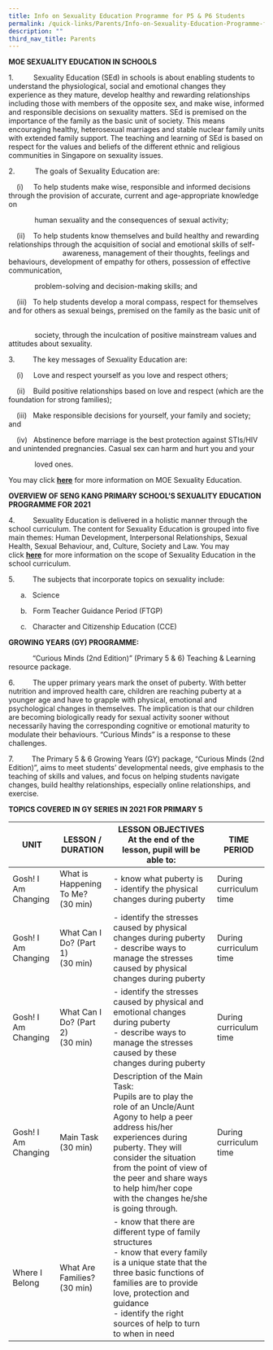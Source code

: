 ```yaml
---
title: Info on Sexuality Education Programme for P5 & P6 Students
permalink: /quick-links/Parents/Info-on-Sexuality-Education-Programme-for-P5-and-P6-Students
description: ""
third_nav_title: Parents
---
```

**MOE SEXUALITY EDUCATION IN SCHOOLS**

  

1.          Sexuality Education (SEd) in schools is about enabling students to understand the physiological, social and emotional changes they experience as they mature, develop healthy and rewarding relationships including those with members of the opposite sex, and make wise, informed and responsible decisions on sexuality matters. SEd is premised on the importance of the family as the basic unit of society. This means encouraging healthy, heterosexual marriages and stable nuclear family units with extended family support. The teaching and learning of SEd is based on respect for the values and beliefs of the different ethnic and religious communities in Singapore on sexuality issues.

  

2.          The goals of Sexuality Education are:

  

    (i)     To help students make wise, responsible and informed decisions through the provision of accurate, current and age-appropriate knowledge on      

             human sexuality and the consequences of sexual activity;

    (ii)    To help students know themselves and build healthy and rewarding relationships through the acquisition of social and emotional skills of self-                               awareness, management of their thoughts, feelings and behaviours, development of empathy for others, possession of effective communication,  

             problem-solving and decision-making skills; and  

    (iii)   To help students develop a moral compass, respect for themselves and for others as sexual beings, premised on the family as the basic unit of      

             society, through the inculcation of positive mainstream values and attitudes about sexuality.

  

3.         The key messages of Sexuality Education are:

  

    (i)     Love and respect yourself as you love and respect others;

    (ii)    Build positive relationships based on love and respect (which are the foundation for strong families);

    (iii)   Make responsible decisions for yourself, your family and society; and

    (iv)   Abstinence before marriage is the best protection against STIs/HIV and unintended pregnancies. Casual sex can harm and hurt you and your  

             loved ones.

  

You may click [**here**](https://www.moe.gov.sg/education/programmes/social-and-emotional-learning/sexuality-education) for more information on MOE Sexuality Education.

  

**OVERVIEW OF SENG KANG PRIMARY SCHOOL’S SEXUALITY EDUCATION PROGRAMME FOR 2021**

4.         Sexuality Education is delivered in a holistic manner through the school curriculum. The content for Sexuality Education is grouped into five main themes: Human Development, Interpersonal Relationships, Sexual Health, Sexual Behaviour, and, Culture, Society and Law. You may click [**here**](https://www.moe.gov.sg/education/programmes/social-and-emotional-learning/sexuality-education/scope-and-teaching-approach-of-sexuality-education-in-schools) for more information on the scope of Sexuality Education in the school curriculum.

  

5.         The subjects that incorporate topics on sexuality include:

  

      a.   Science

      b.   Form Teacher Guidance Period (FTGP)

      c.   Character and Citizenship Education (CCE)

  

**GROWING YEARS (GY) PROGRAMME:**

            “Curious Minds (2nd Edition)” (Primary 5 & 6) Teaching & Learning resource package.

  

6.         The upper primary years mark the onset of puberty. With better nutrition and improved health care, children are reaching puberty at a younger age and have to grapple with physical, emotional and psychological changes in themselves. The implication is that our children are becoming biologically ready for sexual activity sooner without necessarily having the corresponding cognitive or emotional maturity to modulate their behaviours. “Curious Minds” is a response to these challenges.

  

7.         The Primary 5 & 6 Growing Years (GY) package, “Curious Minds (2nd Edition)”, aims to meet students’ developmental needs, give emphasis to the teaching of skills and values, and focus on helping students navigate changes, build healthy relationships, especially online relationships, and exercise.

  

**TOPICS COVERED IN GY SERIES IN 2021 FOR PRIMARY 5**



| UNIT | LESSON / DURATION | LESSON OBJECTIVES  <BR>At the end of the lesson, pupil will be able to: | TIME PERIOD|
| -------- | -------- | -------- |-------- |
| Gosh! I Am Changing     | What is Happening To Me?  <BR>(30 min)     | -   know what puberty is<br> -   identify the physical changes during puberty     |During curriculum time
| Gosh! I Am Changing     | What Can I Do? (Part 1) <BR>(30 min)     | -   identify the stresses caused by physical changes during puberty<br>-   describe ways to manage the stresses caused by physical changes during puberty|During curriculum time
| Gosh! I Am Changing     | What Can I Do? (Part 2) <BR>(30 min)    | -   identify the stresses caused by physical and emotional changes during puberty<br>-   describe ways to manage the stresses caused by these changes during puberty|During curriculum time
| Gosh! I Am Changing  |Main Task  <br>(30 min) | Description of the Main Task:  <br>Pupils are to play the role of an Uncle/Aunt Agony to help a peer address his/her experiences during puberty. They will consider the situation from the point of view of the peer and share ways to help him/her cope with the changes he/she is going through.|During curriculum time
|Where I Belong|What Are Families?  <br>(30 min)|-   know that there are different type of family structures<br>-   know that every family is a unique state that the three basic functions of families are to provide love, protection and guidance<br>-   identify the right sources of help to turn to when in need